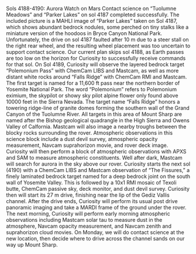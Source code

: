 Sols 4188-4190: Aurora Watch on Mars 
 Contact science on “Tuolumne Meadows” and “Parker Lakes” on sol 4187 completed successfully. The included picture is a MAHLI image of “Parker Lakes” taken on Sol 4187, which shows abundant bedrock nodules, some perched on tiny stalks like a miniature version of the hoodoos in Bryce Canyon National Park. Unfortunately, the drive on sol 4187 faulted after 10 m due to a steer stall on the right rear wheel, and the resulting wheel placement was too uncertain to support contact science. Our current plan skips sol 4188, as Earth passes are too low on the horizon for Curiosity to successfully receive commands for that sol. On Sol 4189, Curiosity will observe the layered bedrock target “Polemonium Pass” with ChemCam LIBS and Mastcam, as well as more distant white rocks around “Falls Ridge” with ChemCam RMI and Mastcam. The first target is named for a 11,600 ft pass near the northern border of Yosemite National Park. The word “Polemonium” refers to Polemonium eximium, the skypilot or showy sky pilot alpine flower only found above 10000 feet in the Sierra Nevada. The target name “Falls Ridge” honors a towering ridge-line of granite domes forming the southern wall of the Grand Canyon of the Tuolumne River. All targets in this area of Mount Sharp are named after the Bishop geological quadrangle in the High Sierra and Owens Valley of Calfornia. Mastcam will also image a nearby troughs between the blocky rocks surrounding the rover. Atmospheric observations in this science block include a dust devil survey, atmospheric opacity measurement, Navcam suprahorizon movie, and rover deck image. Curiosity will then perform a block of atmospheric observations with APXS and SAM to measure atmospheric constituents. Well after dark, Mastcam will search for aurora in the sky above our rover. Curiosity starts the next sol (4190) with a ChemCam LIBS and Mastcam observation of “The Fissures,” a finely laminated bedrock target named for a deep bedrock joint on the south wall of Yosemite Valley. This is followed by a 10x1 RMI mosaic of Texoli butte, ChemCam passive sky, deck monitor, and dust devil survey. Curiosity then will start its 27 m drive, finishing near the lip of the Gediz Vallis channel. After the drive ends, Curiosity will perform its usual post drive panoramic imaging and take a MARDI frame of the ground under the rover. The next morning, Curiosity will perform early morning atmospheric observations including Mastcam solar tau to measure dust in the atmosphere, Navcam opacity measurement, and Navcam zenith and suprahorizon cloud movies. On Monday, we will do contact science at the new location, then decide where to drive across the channel sands on our way up Mount Sharp.